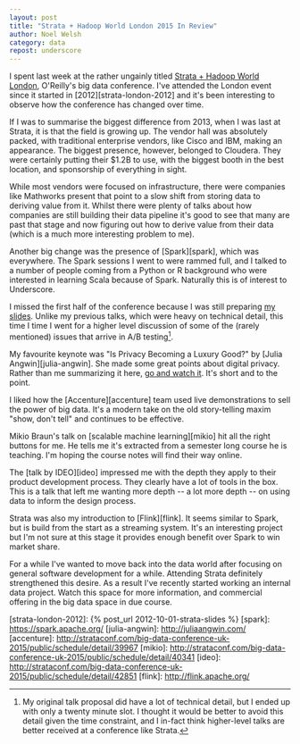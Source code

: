 ```yaml
---
layout: post
title: "Strata + Hadoop World London 2015 In Review"
author: Noel Welsh
category: data
repost: underscore
---
```


I spent last week at the rather ungainly titled [Strata + Hadoop World London][strata-london-2015], O'Reilly's big data conference. I've attended the London event since it started in [2012][strata-london-2012] and it's been interesting to observe how the conference has changed over time.

If I was to summarise the biggest difference from 2013, when I was last at Strata, it is that the field is growing up. The vendor hall was absolutely packed, with traditional enterprise vendors, like Cisco and IBM, making an appearance. The biggest presence, however, belonged to Cloudera. They were certainly putting their $1.2B to use, with the biggest booth in the best location, and sponsorship of everything in sight.

While most vendors were focused on infrastructure, there were companies like Mathworks present that point to a slow shift from storing data to deriving value from it. Whilst there were plenty of talks about how companies are still building their data pipeline it's good to see that many are past that stage and now figuring out how to derive value from their data (which is a much more interesting problem to me).

Another big change was the presence of [Spark][spark], which was everywhere. The Spark sessions I went to were rammed full, and I talked to a number of people coming from a Python or R background who were interested in learning Scala because of Spark. Naturally this is of interest to Underscore.

I missed the first half of the conference because I was still preparing [my slides][whats-there-to-know]. Unlike my previous talks, which were heavy on technical detail, this time I time I went for a higher level discussion of some of the (rarely mentioned) issues that arrive in A/B testing[^differences].

My favourite keynote was "Is Privacy Becoming a Luxury Good?" by [Julia Angwin][julia-angwin]. She made some great points about digital privacy. Rather than me summarizing it here, [go and watch it][strata-london-2015]. It's short and to the point.

I liked how the [Accenture][accenture] team used live demonstrations to sell the power of big data. It's a modern take on the old story-telling maxim "show, don't tell" and continues to be effective.

Mikio Braun's talk on [scalable machine learning][mikio] hit all the right buttons for me. He tells me it's extracted from a semester long course he is teaching. I'm hoping the course notes will find their way online.

The [talk by IDEO][ideo] impressed me with the depth they apply to their product development process. They clearly have a lot of tools in the box. This is a talk that left me wanting more depth -- a lot more depth -- on using data to inform the design process.

Strata was also my introduction to [Flink][flink]. It seems similar to Spark, but is build from the start as a streaming system. It's an interesting project but I'm not sure at this stage it provides enough benefit over Spark to win market share.

For a while I've wanted to move back into the data world after focusing on general software development for a while. Attending Strata definitely strengthened this desire. As a result I've recently started working an internal data project. Watch this space for more information, and commercial offering in the big data space in due course.

[strata-london-2015]: http://strataconf.com/big-data-conference-uk-2015
[whats-there-to-know]: http://noelwelsh.com/assets/downloads/what-to-know-about-ab.pdf
[strata-london-2012]: {% post_url 2012-10-01-strata-slides %}
[spark]: https://spark.apache.org/
[julia-angwin]: http://juliaangwin.com/
[accenture]: http://strataconf.com/big-data-conference-uk-2015/public/schedule/detail/39967
[mikio]: http://strataconf.com/big-data-conference-uk-2015/public/schedule/detail/40341
[ideo]: http://strataconf.com/big-data-conference-uk-2015/public/schedule/detail/42851
[flink]: http://flink.apache.org/

[^differences]: My original talk proposal did have a lot of technical detail, but I ended up with only a twenty minute slot. I thought it would be better to avoid this detail given the time constraint, and I in-fact think higher-level talks are better received at a conference like Strata.
